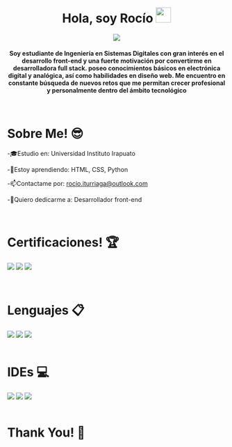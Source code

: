 <h1 align="center">Hola, soy Rocío <img src="https://media.giphy.com/media/hvRJCLFzcasrR4ia7z/giphy.gif" width="35"></h1>
<p align="center">
  <a href="https://github.com/DenverCoder1/readme-typing-svg"><img src="https://readme-typing-svg.herokuapp.com?font=Time+New+Roman&color=%23C8BE25&size=25&center=true&vCenter=true&width=600&height=100&lines=Futura+Ingeniera+en+Sistemas;Gusto+por+el+Frontend;Siempre+Aprendiendo+Cosas+Nuevas"></a>
</p>
<h4 align="center">Soy estudiante de Ingeniería en Sistemas Digitales con gran interés en el desarrollo front-end y una fuerte motivación por convertirme en desarrolladora full stack. poseo conocimientos básicos en electrónica digital y analógica, así como habilidades en diseño web. Me encuentro en constante búsqueda de nuevos retos que me permitan crecer profesional y personalmente dentro del ámbito tecnológico</h4>

<Br>
<h1>Sobre Me! 😎</h1>

-🎓Estudio en: Universidad Instituto Irapuato

-📖Estoy aprendiendo: HTML, CSS, Python

-📫Contactame por: rocio.iturriaga@outlook.com

-💼Quiero dedicarme a: Desarrollador front-end

<Br>
<h1>Certificaciones! 🏆</h1>

[![](https://img.shields.io/badge/Introduccion%20a%20Python-red?style=for-the-badge)](https://raw.githubusercontent.com/Aryagm/Aryagm/main/Certificates/Introduction%20to%20Python-1.jpg)
[![](https://img.shields.io/badge/Fundamentos%20de%20Python-blue?style=for-the-badge)](https://raw.githubusercontent.com/Aryagm/Aryagm/main/Certificates/Intermediate%20Python-1.jpg)
[![](https://img.shields.io/badge/Curso%20Profesional%20de%20HTML%20y%20CSS-green?style=for-the-badge)](https://raw.githubusercontent.com/Aryagm/Aryagm/main/Certificates/Machine%20Learning%20for%20Everyone-1.jpg)

<Br>
<h1>Lenguajes 📋</h1>
<span><img src="https://img.shields.io/badge/css3-%231572B6.svg?style=for-the-badge&logo=css3&logoColor=white">
<img src="https://img.shields.io/badge/html5-%23E34F26.svg?style=for-the-badge&logo=html5&logoColor=white">
<img src="https://img.shields.io/badge/python-3670A0?style=for-the-badge&logo=python&logoColor=ffdd54">
</span>
<Br>

<Br>
<h1>IDEs 💻</h1>
<span><img src="https://img.shields.io/badge/Visual%20Studio%20Code-0078d7.svg?style=for-the-badge&logo=visual-studio-code&logoColor=white">
<img src="https://img.shields.io/badge/Replit-DD1200?style=for-the-badge&logo=Replit&logoColor=white">
<img src="https://img.shields.io/badge/sublime_text-%23575757.svg?style=for-the-badge&logo=sublime-text&logoColor=important">
</span>
<Br>

<Br>
<h1>Thank You! 🤵 </h1>
<Br>

